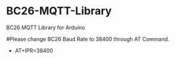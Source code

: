 # BC26-MQTT-Library
BC26 MQTT Library for Arduino

#Please change BC26 Baud Rate to 38400 through AT Command.
* AT+IPR=38400
